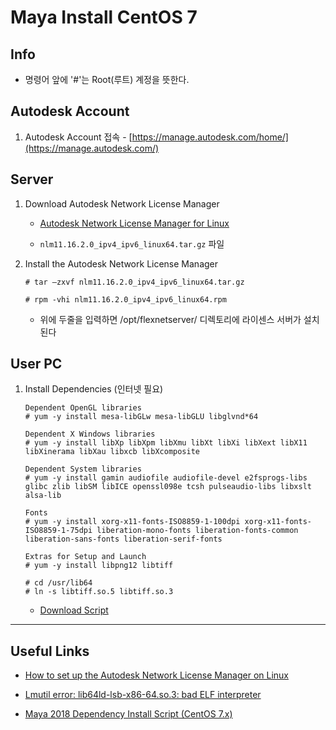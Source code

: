 # Maya Install CentOS 7

## Info

- 명령어 앞에 '#'는 Root(루트) 계정을 뜻한다.


## Autodesk Account

1. Autodesk Account 접속 - [https://manage.autodesk.com/home/](https://manage.autodesk.com/)


## Server

1. Download Autodesk Network License Manager

    - [Autodesk Network License Manager for Linux](https://knowledge.autodesk.com/search-result/caas/downloads/content/autodesk-network-license-manager-for-linux.html)
    
    - ```nlm11.16.2.0_ipv4_ipv6_linux64.tar.gz``` 파일


1. Install the Autodesk Network License Manager

    ```
    # tar –zxvf nlm11.16.2.0_ipv4_ipv6_linux64.tar.gz

    # rpm -vhi nlm11.16.2.0_ipv4_ipv6_linux64.rpm
    ```

    - 위에 두줄을 입력하면 /opt/flexnetserver/ 디렉토리에 라이센스 서버가 설치된다



## User PC

1. Install Dependencies (인터넷 필요)
    
    ```
    Dependent OpenGL libraries
    # yum -y install mesa-libGLw mesa-libGLU libglvnd*64

    Dependent X Windows libraries
    # yum -y install libXp libXpm libXmu libXt libXi libXext libX11 libXinerama libXau libxcb libXcomposite

    Dependent System libraries
    # yum -y install gamin audiofile audiofile-devel e2fsprogs-libs glibc zlib libSM libICE openssl098e tcsh pulseaudio-libs libxslt alsa-lib

    Fonts
    # yum -y install xorg-x11-fonts-ISO8859-1-100dpi xorg-x11-fonts-ISO8859-1-75dpi liberation-mono-fonts liberation-fonts-common liberation-sans-fonts liberation-serif-fonts

    Extras for Setup and Launch
    # yum -y install libpng12 libtiff

    # cd /usr/lib64
    # ln -s libtiff.so.5 libtiff.so.3
    ```
    - [Download Script](https://gitlab.com/snippets/1690538)




---

## Useful Links

- [How to set up the Autodesk Network License Manager on Linux](https://knowledge.autodesk.com/support/maya/troubleshooting/caas/sfdcarticles/sfdcarticles/How-to-set-up-a-Network-License-Server-Manager-on-Linux.html)

- [Lmutil error: lib64ld-lsb-x86-64.so.3: bad ELF interpreter](https://knowledge.autodesk.com/support/maya/learn-explore/caas/sfdcarticles/sfdcarticles/Lmutil-error-lib64ld-lsb-x86-64-so-3-bad-ELF-interpreter.html)

- [Maya 2018 Dependency Install Script (CentOS 7.x)](https://gitlab.com/snippets/1690538)
